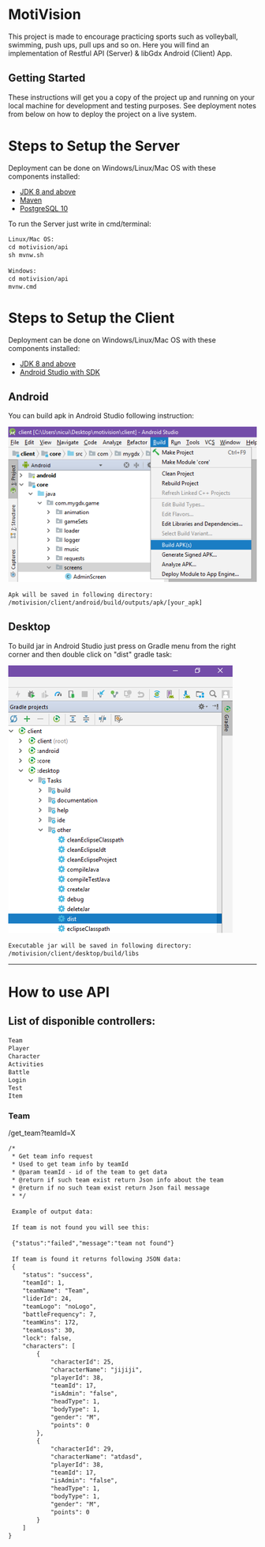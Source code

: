 # MotiVision

This project is made to encourage practicing sports such as volleyball, swimming, push ups, pull ups and so on.
Here you will find an implementation of Restful API (Server) & libGdx Android (Client) App.

## Getting Started

These instructions will get you a copy of the project up and running on your local machine for development and testing purposes. See deployment notes from below on how to deploy the project on a live system.

# Steps to Setup the Server

Deployment can be done on Windows/Linux/Mac OS with these components installed:

* [JDK 8 and above](http://www.oracle.com/technetwork/java/javase/downloads/jdk8-downloads-2133151.html)
* [Maven](https://maven.apache.org/)
* [PostgreSQL 10](https://www.postgresql.org/download/)

To run the Server just write in cmd/terminal:

```
Linux/Mac OS:
cd motivision/api
sh mvnw.sh

Windows:
cd motivision/api
mvnw.cmd
```

# Steps to Setup the Client

Deployment can be done on Windows/Linux/Mac OS with these components installed:

* [JDK 8 and above](http://www.oracle.com/technetwork/java/javase/downloads/jdk8-downloads-2133151.html)
* [Android Studio with SDK](https://developer.android.com/studio/)

## Android

You can build apk in Android Studio following instruction:

![Build your own apk](readme/build_apk.png?raw=true "Don't click me")

```
Apk will be saved in following directory:
/motivision/client/android/build/outputs/apk/[your_apk]
```
## Desktop

To build jar in Android Studio just press on Gradle menu from the right corner and then double click on "dist" gradle task:

![Build you own jar](readme/build_jar1.png?raw=true "Don't click me")

```
Executable jar will be saved in following directory:
/motivision/client/desktop/build/libs
```
--------------------------------------------------------------------------------------
# How to use API

## List of disponible controllers:
```
Team
Player
Character
Activities
Battle
Login
Test
Item
```

### Team

/get_team?teamId=X
```
/*
 * Get team info request
 * Used to get team info by teamId
 * @param teamId - id of the team to get data
 * @return if such team exist return Json info about the team
 * @return if no such team exist return Json fail message
 * */
 
 Example of output data:
 
 If team is not found you will see this:
 
 {"status":"failed","message":"team not found"}
 
 If team is found it returns following JSON data:
 {
    "status": "success",
    "teamId": 1,
    "teamName": "Team",
    "liderId": 24,
    "teamLogo": "noLogo",
    "battleFrequency": 7,
    "teamWins": 172,
    "teamLoss": 30,
    "lock": false,
    "characters": [
        {
            "characterId": 25,
            "characterName": "jijiji",
            "playerId": 38,
            "teamId": 17,
            "isAdmin": "false",
            "headType": 1,
            "bodyType": 1,
            "gender": "M",
            "points": 0
        },
        {
            "characterId": 29,
            "characterName": "atdasd",
            "playerId": 38,
            "teamId": 17,
            "isAdmin": "false",
            "headType": 1,
            "bodyType": 1,
            "gender": "M",
            "points": 0
        }
    ]
}
 
```
